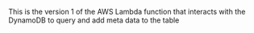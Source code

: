 This is the version 1 of the AWS Lambda function that interacts with the DynamoDB to query and add meta data to the table

